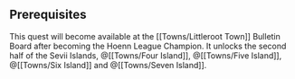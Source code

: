 ## Prerequisites

This quest will become available at the [[Towns/Littleroot Town]] Bulletin Board after becoming the Hoenn League Champion.  It unlocks the second half of the Sevii Islands, @[[Towns/Four Island]], @[[Towns/Five Island]], @[[Towns/Six Island]] and @[[Towns/Seven Island]].